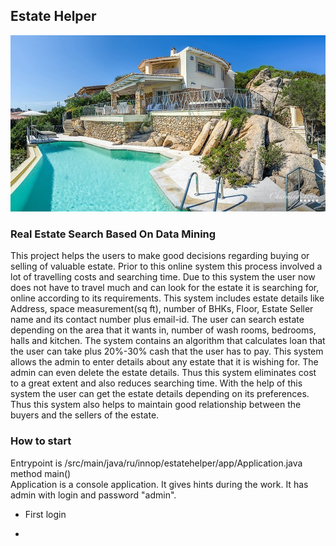 ## Estate Helper
![img.png](src/main/resources/images/img.png)
### Real Estate Search Based On Data Mining
This project helps the users to make good decisions regarding buying or selling of valuable estate. Prior to this online system this process involved a lot of travelling costs and searching time. Due to this system the user now does not have to travel much and can look for the estate it is searching for, online according to its requirements. This system includes estate details like Address, space measurement(sq ft), number of BHKs, Floor, Estate Seller name and its contact number plus email-id. The user can search estate depending on the area that it wants in, number of wash rooms, bedrooms, halls and kitchen. The system contains an algorithm that calculates loan that the user can take plus 20%-30% cash that the user has to pay. This system allows the admin to enter details about any estate that it is wishing for. The admin can even delete the estate details. Thus this system eliminates cost to a great extent and also reduces searching time. With the help of this system the user can get the estate details depending on its preferences. Thus this system also helps to maintain good relationship between the buyers and the sellers of the estate.
### How to start
Entrypoint is /src/main/java/ru/innop/estatehelper/app/Application.java method main()</br>
Application is a console application. It gives hints during the work. It has admin with login and password "admin". 
* First login 

* 
